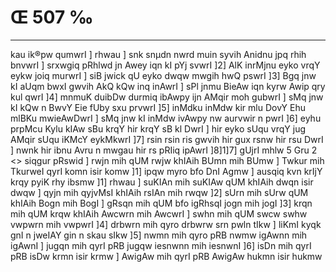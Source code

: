 # Œ 507 ‰
---
kau ik®pw qumwrI ] rhwau ] snk snµdn nwrd muin syvih Anidnu jpq
rhih bnvwrI ] srxwgiq pRhlwd jn Awey iqn kI pYj svwrI ]2] AlK
inrMjnu eyko vrqY eykw joiq murwrI ] siB jwick qU eyko dwqw mwgih hwQ
pswrI ]3] Bgq jnw kI aUqm bwxI gwvih AkQ kQw inq inAwrI ]
sPl jnmu BieAw iqn kyrw Awip qry kul qwrI ]4] mnmuK duibDw durmiq
ibAwpy ijn AMqir moh gubwrI ] sMq jnw kI kQw n BwvY Eie fUby sxu
prvwrI ]5] inMdku inMdw kir mlu DovY Ehu mlBKu mwieAwDwrI ] sMq jnw
kI inMdw ivAwpy nw aurvwir n pwrI ]6] eyhu prpMcu Kylu kIAw sBu krqY
hir krqY sB kl DwrI ] hir eyko sUqu vrqY jug AMqir sUqu iKMcY eykMkwrI
]7] rsin rsin ris gwvih hir gux rsnw hir rsu DwrI ] nwnk hir
ibnu Avru n mwgau hir rs pRIiq ipAwrI ]8]1]7]
gUjrI mhlw 5 Gru 2
<> siqgur pRswid ]
rwjn mih qUM rwjw khIAih BUmn mih BUmw ] Twkur mih TkurweI qyrI
komn isir komw ]1] ipqw myro bfo DnI Agmw ] ausqiq kvn krIjY krqy
pyiK rhy ibsmw ]1] rhwau ] suKIAn mih suKIAw qUM khIAih dwqn isir
dwqw ] qyjn mih qyjvMsI khIAih rsIAn mih rwqw ]2] sUrn mih sUrw
qUM khIAih Bogn mih BogI ] gRsqn mih qUM bfo igRhsqI jogn mih jogI
]3] krqn mih qUM krqw khIAih Awcwrn mih AwcwrI ] swhn mih qUM
swcw swhw vwpwrn mih vwpwrI ]4] drbwrn mih qyro drbwrw srn pwln
tIkw ] liKmI kyqk gnI n jweIAY gin n skau sIkw ]5] nwmn mih qyro
pRB nwmw igAwnn mih igAwnI ] jugqn mih qyrI pRB jugqw iesnwnn
mih iesnwnI ]6] isDn mih qyrI pRB isDw krmn isir krmw ] AwigAw
mih qyrI pRB AwigAw hukmn isir hukmw
####

